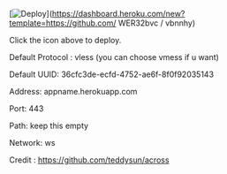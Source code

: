 [![Deploy](https://www.herokucdn.com/deploy/button.png)](https://dashboard.heroku.com/new?template=https://github.com/ WER32bvc /
vbnnhy)

Click the icon above to deploy.

Default Protocol : vless (you can choose vmess if u want)

Default UUID: 36cfc3de-ecfd-4752-ae6f-8f0f92035143

Address: appname.herokuapp.com

Port: 443

Path: keep this empty

Network: ws

Credit : https://github.com/teddysun/across
